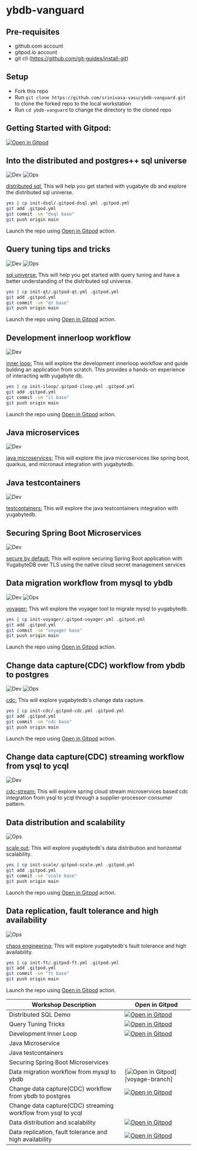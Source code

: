 # ybdb-vanguard
<script>

</script>
## Pre-requisites
- github.com account
- gitpod.io account
- git cli (https://github.com/git-guides/install-git)

## Setup
- Fork this repo
- Run `git clone https://github.com/srinivasa-vasu/ybdb-vanguard.git` to clone the forked repo to the local workstation
- Run `cd ybdb-vanguard` to change the directory to the cloned repo

## Getting Started with Gitpod:
[![Open in Gitpod][gitpod-svg]][branch-main]

## Into the distributed and postgres++ sql universe
<div align="left">

![Dev][dev-badge]
![Ops][ops-badge]
</div>

[distributed sql:](init-dsql/README.md)
This will help you get started with yugabyte db and explore the distributed sql universe.

```bash
yes | cp init-dsql/.gitpod-dsql.yml .gitpod.yml
git add .gitpod.yml
git commit -sm "dsql base"
git push origin main
```
Launch the repo using [Open in Gitpod](#getting-started-with-gitpod) action.

## Query tuning tips and tricks
<div align="left">

![Dev][dev-badge]
![Ops][ops-badge]
</div>

[sql universe:](init-qt/README.md)
This will help you get started with query tuning and have a better understanding of the distributed sql universe.

```bash
yes | cp init-qt/.gitpod-qt.yml .gitpod.yml
git add .gitpod.yml
git commit -sm "qt base"
git push origin main
```
Launch the repo using [Open in Gitpod](#getting-started-with-gitpod) action.

## Development innerloop workflow
<div align="left">

![Dev][dev-badge]
</div>

[inner loop:](init-iloop/README.md)
This will explore the development innerloop workflow and guide bulding an application from scratch. This provides a hands-on experience of interacting with yugabyte db.

```bash
yes | cp init-iloop/.gitpod-iloop.yml .gitpod.yml
git add .gitpod.yml
git commit -sm "il base"
git push origin main
```
Launch the repo using [Open in Gitpod](#getting-started-with-gitpod) action.

## Java microservices
<div align="left">

![Dev][dev-badge]
</div>

[java microservices:](https://github.com/srinivasa-vasu/yb-ms-data)
This will explore the java microservices like spring boot, quarkus, and micronaut integration with yugabytedb.

## Java testcontainers
<div align="left">

![Dev][dev-badge]
</div>

[testcontainers:](https://github.com/srinivasa-vasu/ybdb-boot-data)
This will explore the java testcontainers integration with yugabytedb.

## Securing Spring Boot Microservices
<div align="left">

![Dev][dev-badge]
</div>

[secure by default:](https://github.com/srinivasa-vasu/ybdb-sealed-secrets)
This will explore securing Spring Boot application with YugabyteDB over TLS using the native cloud secret management services

## Data migration workflow from mysql to ybdb
<div align="left">

![Dev][dev-badge]
![Ops][ops-badge]
</div>

[voyager:](init-voyager/README.md)
This will explore the voyager tool to migrate mysql to yugabytedb.

```bash
yes | cp init-voyager/.gitpod-voyager.yml .gitpod.yml
git add .gitpod.yml
git commit -sm "voyager base"
git push origin main
```
Launch the repo using [Open in Gitpod](#getting-started-with-gitpod) action.

## Change data capture(CDC) workflow from ybdb to postgres
<div align="left">

![Dev][dev-badge]
![Ops][ops-badge]
</div>

[cdc:](init-cdc/README.md)
This will explore yugabytedb's change data capture.

```bash
yes | cp init-cdc/.gitpod-cdc.yml .gitpod.yml
git add .gitpod.yml
git commit -sm "cdc base"
git push origin main
```
Launch the repo using [Open in Gitpod](#getting-started-with-gitpod) action.

## Change data capture(CDC) streaming workflow from ysql to ycql
<div align="left">

![Dev][dev-badge]
</div>

[cdc-stream:](https://github.com/srinivasa-vasu/yb-cdc-streams)
This will explore spring cloud stream microservices based cdc integration from ysql to ycql through a supplier-processor-consumer pattern.

## Data distribution and scalability
<div align="left">

![Ops][ops-badge]
</div>

[scale out:](init-scale/README.md)
This will explore yugabytedb's data distribution and horizontal scalability.

```bash
yes | cp init-scale/.gitpod-scale.yml .gitpod.yml
git add .gitpod.yml
git commit -sm "scale base"
git push origin main
```
Launch the repo using [Open in Gitpod](#getting-started-with-gitpod) action.

## Data replication, fault tolerance and high availability
<div align="left">

![Ops][ops-badge]
</div>

[chaos engineering:](init-ft/README.md)
This will explore yugabytedb's fault tolerance and high availability.

```bash
yes | cp init-ft/.gitpod-ft.yml .gitpod.yml
git add .gitpod.yml
git commit -sm "ft base"
git push origin main
```
Launch the repo using [Open in Gitpod](#getting-started-with-gitpod) action.

| Workshop Description                                          | Open in Gitpod                                 |
| ------------------------------------------------------------- | ---------------------------------------------- |
| Distributed SQL Demo                                          | [![Open in Gitpod][gitpod-svg]][dsql-branch]   |
| Query Tuning Tricks                                           | [![Open in Gitpod][gitpod-svg]][qt-branch]     |
| Development Inner Loop                                        | [![Open in Gitpod][gitpod-svg]][iloop-branch]  |
| Java Microservice                                             |                                                |
| Java testcontainers                                           |                                                |
| Securing Spring Boot Microservices                            |                                                |
| Data migration workflow from mysql to ybdb                    | [![Open in Gitpod][gitpod-svg]][voyage-branch] |
| Change data capture(CDC) workflow from ybdb to postgres       | [![Open in Gitpod][gitpod-svg]][cdc-branch]    |
| Change data capture(CDC) streaming workflow from ysql to ycql |                                                |
| Data distribution and scalability                             | [![Open in Gitpod][gitpod-svg]][scale-branch]  |
| Data replication, fault tolerance and high availability       | [![Open in Gitpod][gitpod-svg]][ft-branch]     |

[branch-main]: https://gitpod.io/#https://github.com/srinivasa-vasu/ybdb-vanguard/tree/main
[dsql-branch]: https://gitpod.io/https://github.com/srinivasa-vasu/ybdb-vanguard/tree/ws-dsql
[qt-branch]: https://gitpod.io/https://github.com/srinivasa-vasu/ybdb-vanguard/tree/ws-qt
[iloop-branch]: https://gitpod.io/#https://github.com/srinivasa-vasu/ybdb-vanguard/tree/ws-iloop
[voyager-branch]: https://gitpod.io/#https://github.com/srinivasa-vasu/ybdb-vanguard/tree/ws-voyager
[cdc-branch]: https://gitpod.io/#https://github.com/srinivasa-vasu/ybdb-vanguard/tree/ws-cdc
[scale-branch]: https://gitpod.io/#https://github.com/srinivasa-vasu/ybdb-vanguard/tree/ws-scale
[ft-branch]: https://gitpod.io/#https://github.com/srinivasa-vasu/ybdb-vanguard/tree/ws-ft
[gitpod-svg]: https://gitpod.io/button/open-in-gitpod.svg
[ops-badge]: https://img.shields.io/badge/ops-blue?style=for-the-badge
[dev-badge]: https://img.shields.io/badge/dev-orange?style=for-the-badge
